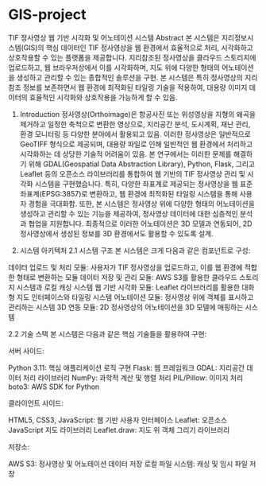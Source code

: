 # GIS-project

TIF 정사영상 웹 기반 시각화 및 어노테이션 시스템
Abstract
본 시스템은 지리정보시스템(GIS)의 핵심 데이터인 TIF 정사영상을 웹 환경에서 효율적으로 처리, 시각화하고 상호작용할 수 있는 플랫폼을 제공합니다. 지리참조된 정사영상을 클라우드 스토리지에 업로드하고, 웹 브라우저상에서 이를 시각화하며, 지도 위에 다양한 형태의 어노테이션을 생성하고 관리할 수 있는 종합적인 솔루션을 구현. 본 시스템은 특히 정사영상의 지리참조 정보를 보존하면서 웹 환경에 최적화된 타일링 기술을 적용하여, 대용량 이미지 데이터의 효율적인 시각화와 상호작용을 가능하게 할 수 있음.

1. Introduction
정사영상(Orthoimage)은 항공사진 또는 위성영상을 지형의 왜곡을 제거하고 일정한 축척으로 변환한 영상으로, 지리공간 분석, 도시계획, 재난 관리, 환경 모니터링 등 다양한 분야에서 활용되고 있음. 이러한 정사영상은 일반적으로 GeoTIFF 형식으로 제공되며, 대용량 파일로 인해 일반적인 웹 환경에서 처리하고 시각화하는 데 상당한 기술적 어려움이 있음.
본 연구에서는 이러한 문제를 해결하기 위해 GDAL(Geospatial Data Abstraction Library), Python, Flask, 그리고 Leaflet 등의 오픈소스 라이브러리를 통합하여 웹 기반의 TIF 정사영상 관리 및 시각화 시스템을 구현했습니다. 특히, 다양한 좌표계로 제공되는 정사영상을 웹 표준 좌표계(EPSG:3857)로 변환하고, 웹 환경에 최적화된 타일링 시스템을 통해 사용자 경험을 극대화함.
또한, 본 시스템은 정사영상 위에 다양한 형태의 어노테이션을 생성하고 관리할 수 있는 기능을 제공하여, 정사영상 데이터에 대한 심층적인 분석과 협업을 지원합니다. 최종적으로 이러한 어노테이션은 3D 모델과 연동되어, 2D 정사영상에서 생성된 정보를 3D 환경에서도 활용할 수 있도록 설계.

3. 시스템 아키텍처
2.1 시스템 구조
본 시스템은 크게 다음과 같은 컴포넌트로 구성:

데이터 업로드 및 처리 모듈: 사용자가 TIF 정사영상을 업로드하고, 이를 웹 환경에 적합한 형태로 변환하는 모듈
데이터 저장 및 관리 모듈: AWS S3를 활용한 클라우드 스토리지 시스템과 로컬 캐싱 시스템
웹 기반 시각화 모듈: Leaflet 라이브러리를 활용한 대화형 지도 인터페이스와 타일링 시스템
어노테이션 모듈: 정사영상 위에 객체를 표시하고 관리하는 시스템
3D 연동 모듈: 2D 정사영상의 어노테이션을 3D 모델에 매핑하는 시스템

2.2 기술 스택
본 시스템은 다음과 같은 핵심 기술들을 활용하여 구현:

서버 사이드:

Python 3.11: 핵심 애플리케이션 로직 구현
Flask: 웹 프레임워크
GDAL: 지리공간 데이터 처리 라이브러리
NumPy: 과학적 계산 및 행렬 처리
PIL/Pillow: 이미지 처리
boto3: AWS SDK for Python


클라이언트 사이드:

HTML5, CSS3, JavaScript: 웹 기반 사용자 인터페이스
Leaflet: 오픈소스 JavaScript 지도 라이브러리
Leaflet.draw: 지도 위 객체 그리기 라이브러리


저장소:

AWS S3: 정사영상 및 어노테이션 데이터 저장
로컬 파일 시스템: 캐싱 및 임시 파일 저장
